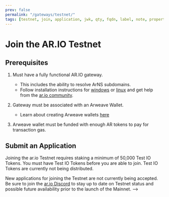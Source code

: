 ```yaml
---
prev: false
permalink: "/gateways/testnet/"
tags: [testnet, join, application, jwk, qty, fqdn, label, note, properties]
---
```


# Join the AR.IO Testnet

## Prerequisites

1. Must have a fully functional AR.IO gateway.
    - This includes the ability to resolve ArNS subdomains.
    - Follow installation instructions for [windows](/gateways/ar-io-node/windows-setup) or [linux](/gateways/ar-io-node/linux-setup) and get help from the [ar.io community](https://discord.gg/7zUPfN4D6g).

2. Gateway must be associated with an Arweave Wallet.
    - Learn about creating Arweave wallets [here](https://ar.io/wallet)

3. Arweave wallet must be funded with enough AR tokens to pay for transaction gas.

## Submit an Application

Joining the ar.io Testnet requires staking a minimum of 50,000 Test IO Tokens. You must have Test IO Tokens before you are able to join. Test IO Tokens are currently not being distributed.

New applications for joining the Testnet are not currently being accepted. Be sure to join the [ar.io Discord](https://discord.com/invite/7zUPfN4D6g) to stay up to date on Testnet status and possible future availability prior to the launch of the Mainnet. -->

<!-- ## Setting up and Running the Join Script

Joining the ar.io Testnet is currently completed by manually running a script. The process for doing so is as follows:

### Clone the Repo

::: warning IMPORTANT
Do not clone the testnet-contract repo inside of your gateway repo. Make sure you exit the folder containing your gateway BEFORE you run the below clone command.
:::

In a terminal (Powershell or Command Line on Windows) navigate to the location where you want to clone the repo, then run the following command

```
git clone https://github.com/ar-io/testnet-contract
```

### Install dependencies

```
cd testnet-contract
yarn install
```

### Provide Wallet Path

Joining the testnet requires signing and funding a transaction that interacts with the Testnet smart contract. This means the script needs access to your wallet. The easiest way to provide your wallet is to put the path to your Keyfile in your `.env` as `WALLET_FILE_PATH`

```js
//.env

WALLET_FILE_PATH=<path/to/wallet>
```

### Run the Script

Once you have Test IO Tokens and the testnet contract tools installed properly, it's time to run the script and join the network. From the testnet-contract root directory, run the following command in your terminal:

```
yarn join-network
```

After running the command, several questions will appear in your terminal in order to get all of the correct settings for your gateway:

- **Enter your a friendly name for your gateway**: This is a name or `label` for your gateway. 
- **Enter your domain for this gateway**: This is the domain name for your gateway. It should be the full domain, without any protocol ("http/https") prefix. For example: "vilenarios.com".
- **Enter the amount of tokens you want to stake against your gateway - min 50,000 IO**: The number of tokens you want to stake on your gateway. It has to be a minimum of 50,000. Enter the number without commas (",") or dots (".").
- **Enter port used for this gateway**: The primary access port people should use to access your gateway. Except for some advanced use cases, this value should be 443.
- **Enter protocol used for this gateway**: http or https. Most users will want to use https.
- **Enter gateway properties transaction ID (use default if not sure)**: Arweave TxId for your gateway properties setting. This is not a widely implemented feature yet, so most people will just press `ENTER` to accept the default value.
- **Enter short note to further describe this gateway**: A short description of your gateway. Must be 256 characters or less.
- **Enter the observer wallet public address**: The public wallet address being used for your Observer. It will default to the wallet being used to join the network.
- **Enable or disable auto staking?**: If yes, rewards will automatically be staked on your gateway instead of going to your wallet.
- **Enable or disable delegated staking?**: Do you want to allow people to stake tokens on your gateway? `y` for yes or `n` for no.
- **Enter the percent of gateway and observer rewards given to delegates**: What percentage of your gateway rewards do you want to give to your delegated stakers? Defaults to 10%.
- **Enter the minimum  delegate stake for this gateway (in IO)**: The minimum number of tokens a person has to stake to delegate to your gateway. Defaults to 100.
- **CONFIRM GATEWAY DETAILS?**: This is your last chance to review all of your settings before submitting the transaction. `y` to confirm and submit, `n` to cancel.

Confirming details will create an Arweave transaction interacting with the Testnet Smartweave contract, so it will require AR tokens to pay for gas. ar.io recommends having at least 0.05 AR to ensure a successful transaction.

If you receive an error after confirming that looks like this:

```shell
Error while interacting with contract [
  {
    type: 'error',
    error: 'Interaction height 1390188 is less than last ticked height 1390189'
  }
]
```

It just means that you took too long while completing the questions and the current Arweave block height is higher than when you first ran the script. You can start over without any issues.



## Update Your Gateway Settings

Once you have successfully joined the Testnet, you can still update your Gateway settings. This is done by running the `update-gateway-settings` script, in the same way as `join-network`.

```shell
yarn update-gateway-settings
```

You will see another list of prompts in your terminal, to determine the settings you want to update. Your current settings will populate as the default values, so if you don't want to change something you can just press `ENTER` to accept the current value.

The prompts will be identical to the prompts above for the `join-network` script. -->

